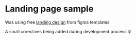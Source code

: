 # Landing page sample

Was using free [landing design](<https://www.figma.com/file/gmwqdEv8Q4gyjfYthEHmf7/Figma-Website-Template---Landing-Page-(Free)-(Community)?type=design&node-id=0%3A88&mode=design&t=eEKuGx6YOUoHmVr4-1>) from figma templates

A small corectives being added during development process 🤓
